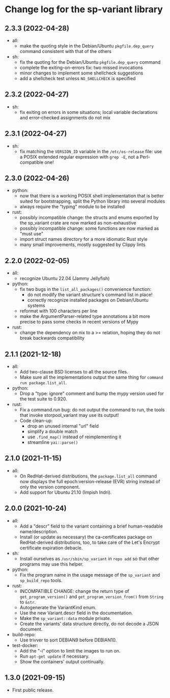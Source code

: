 # Change log for the sp-variant library

## 2.3.3 (2022-04-28)

- all:
  - make the quoting style in the Debian/Ubuntu `pkgfile.dep_query` command
    consistent with that of the others
- sh:
  - fix the quoting for the Debian/Ubuntu `pkgfile.dep_query` command
  - complete the exiting-on-errors fix: two missed invocations
  - minor changes to implement some shellcheck suggestions
  - add a shellcheck test unless `NO_SHELLCHECK` is specified

## 2.3.2 (2022-04-27)

- sh:
  - fix exiting on errors in some situations; local variable declarations
    and error-checked assignments do not mix

## 2.3.1 (2022-04-27)

- sh:
  - fix matching the `VERSION_ID` variable in the `/etc/os-release` file:
    use a POSIX extended regular expression with `grep -E`, not
    a Perl-compatible one!

## 2.3.0 (2022-04-26)

- python:
  - now that there is a working POSIX shell implementation that is better
    suited for bootstrapping, split the Python library into several modules
  - always require the "typing" module to be installed
- rust:
  - possibly incompatible change: the structs and enums exported by
    the sp_variant crate are now marked as non-exhaustive
  - possibly incompatible change: some functions are now marked as
    "must use"
  - import struct names directory for a more idiomatic Rust style
  - many small improvements, mostly suggested by Clippy lints

## 2.2.0 (2022-02-05)
- all:
  - recognize Ubuntu 22.04 (Jammy Jellyfish)
- python:
  - fix two bugs in the `list_all_packages()` convenience function:
    - do not modify the variant structure's command list in place!
    - correctly recognize installed packages on Debian/Ubuntu systems
  - reformat with 100 characters per line
  - make the ArgumentParser-related type annotations a bit more precise to
    pass some checks in recent versions of Mypy
- rust:
  - change the dependency on nix to a >= relation, hoping they do not
    break backwards compatibility

## 2.1.1 (2021-12-18)
- all:
  - Add two-clause BSD licenses to all the source files.
  - Make sure all the implementations output the same thing for
    `command run package.list_all`.
- python:
  - Drop a "type: ignore" comment and bump the mypy version used for
    the test suite to 0.920.
- rust:
  - Fix a command.run bug: do not output the command to run, the tools
    that invoke storpool_variant may use its output!
  - Code clean-up:
    - drop an unused internal "url" field
    - simplify a double match
    - use `.find_map()` instead of reimplementing it
    - streamline `yai::parse()`

## 2.1.0 (2021-11-15)

- all:
  - On RedHat-derived distributions, the `package.list_all` command now
    displays the full epoch:version-release (EVR) string instead of
    only the version component.
  - Add support for Ubuntu 21.10 (Impish Indri).

## 2.0.0 (2021-10-24)

- all:
  - Add a "descr" field to the variant containing a brief
    human-readable name/description.
  - Install (or update as necessary) the ca-certificates package on
    RedHat-derived distributions, too, to take care of the Let's Encrypt
    certificate expiration debacle.
- sh:
  - Install ourselves as `/usr/sbin/sp_variant` in `repo add` so that
    other programs may use this helper.
- python:
  - Fix the program name in the usage message of the `sp_variant` and
    `sp_build_repo` tools.
- rust:
  - INCOMPATIBLE CHANGE: change the return type of `get_program_version()`
    and `get_program_version_from()` from `String` to `&str`.
  - Autogenerate the VariantKind enum.
  - Use the new Variant.descr field in the documentation.
  - Make the `sp_variant::data` module private.
  - Create the variants' data structure directly, do not decode a JSON
    document.
- build-repo:
  - Use trivver to sort DEBIAN9 before DEBIAN10.
- test-docker:
  - Add the "-i" option to limit the images to run on.
  - Run `apt-get update` if necessary.
  - Show the containers' output continually.

## 1.3.0 (2021-09-15)

- First public release.
